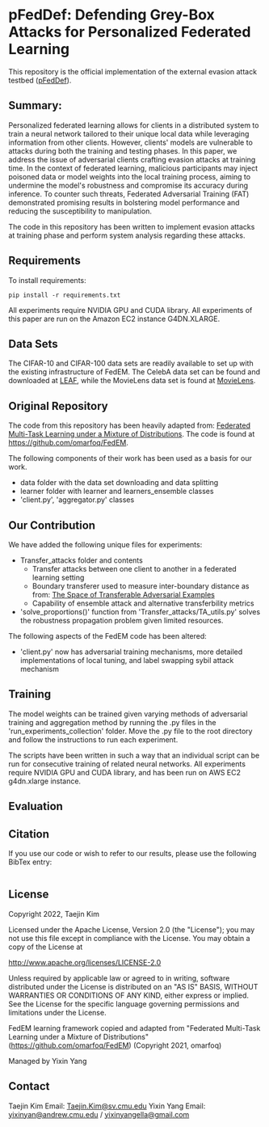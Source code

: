 #  pFedDef: Defending Grey-Box Attacks for Personalized Federated Learning

This repository is the official implementation of the external evasion attack testbed ([pFedDef](https://arxiv.org/abs/2209.08412)). 

## Summary: 
Personalized federated learning allows for clients in a distributed system to train a neural network tailored to their unique local data while leveraging information from other clients. However, clients' models are vulnerable to attacks during both the training and testing phases. In this paper, we address the issue of adversarial clients crafting evasion attacks at training time. In the context of federated learning, malicious participants may inject poisoned data or model weights into the local training process, aiming to undermine the model's robustness and compromise its accuracy during inference. To counter such threats, Federated Adversarial Training (FAT) demonstrated promising results in bolstering model performance and reducing the susceptibility to manipulation.

The code in this repository has been written to implement evasion attacks at training phase and perform system analysis regarding these attacks.

## Requirements

To install requirements:

```setup
pip install -r requirements.txt
```

All experiments require NVIDIA GPU and CUDA library.
All experiments of this paper are run on the Amazon EC2 instance G4DN.XLARGE.

## Data Sets

The CIFAR-10 and CIFAR-100 data sets are readily available to set up with the existing infrastructure of FedEM. The CelebA data set can be found and downloaded at [LEAF](https://leaf.cmu.edu/), while the MovieLens data set is found at [MovieLens](https://grouplens.org/datasets/movielens/).


## Original Repository

The code from this repository has been heavily adapted from: [Federated Multi-Task Learning under a Mixture of Distributions](https://arxiv.org/abs/2108.10252). The code is found at https://github.com/omarfoq/FedEM.

The following components of their work has been used as a basis for our work.

- data folder with the data set downloading and data splitting
- learner folder with learner and learners_ensemble classes
- 'client.py', 'aggregator.py' classes 


## Our Contribution

We have added the following unique files for experiments:

- Transfer_attacks folder and contents
    - Transfer attacks between one client to another in a federated learning setting
    - Boundary transferer used to measure inter-boundary distance as from: [The Space of Transferable Adversarial Examples](https://arxiv.org/abs/1704.03453)
    - Capability of ensemble attack and alternative transferbility metrics
- 'solve_proportions()' function from 'Transfer_attacks/TA_utils.py' solves the robustness propagation problem given limited resources.
    
The following aspects of the FedEM code has been altered:

- 'client.py' now has adversarial training mechanisms, more detailed implementations of local tuning, and label swapping sybil attack mechanism


## Training

The model weights can be trained given varying methods of adversarial training and aggregation method by running the .py files in the 'run_experiments_collection' folder. Move the .py file to the root directory and follow the instructions to run each experiment.

The scripts have been written in such a way that an individual script can be run for consecutive training of related neural networks. All experiments require NVIDIA GPU and CUDA library, and has been run on AWS EC2 g4dn.xlarge instance.

## Evaluation

## Citation

If you use our code or wish to refer to our results, please use the following BibTex entry:

```
```

## License 

Copyright 2022, Taejin Kim

Licensed under the Apache License, Version 2.0 (the "License");
you may not use this file except in compliance with the License.
You may obtain a copy of the License at

http://www.apache.org/licenses/LICENSE-2.0

Unless required by applicable law or agreed to in writing, software
distributed under the License is distributed on an "AS IS" BASIS,
WITHOUT WARRANTIES OR CONDITIONS OF ANY KIND, either express or implied.
See the License for the specific language governing permissions and
limitations under the License.

FedEM learning framework copied and adapted from "Federated Multi-Task Learning under a Mixture of Distributions" (https://github.com/omarfoq/FedEM) (Copyright 2021, omarfoq)

Managed by Yixin Yang

## Contact
Taejin Kim
Email: Taejin.Kim@sv.cmu.edu
Yixin Yang
Email: yixinyan@andrew.cmu.edu / yixinyangella@gmail.com
